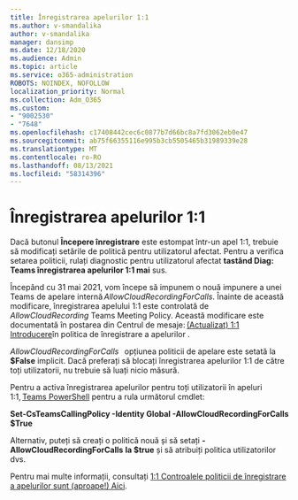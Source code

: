 ```yaml
---
title: Înregistrarea apelurilor 1:1
ms.author: v-smandalika
author: v-smandalika
manager: dansimp
ms.date: 12/18/2020
ms.audience: Admin
ms.topic: article
ms.service: o365-administration
ROBOTS: NOINDEX, NOFOLLOW
localization_priority: Normal
ms.collection: Adm_O365
ms.custom:
- "9002530"
- "7648"
ms.openlocfilehash: c17408442cec6c0877b7d66bc8a7fd3062eb0e47
ms.sourcegitcommit: ab75f66355116e995b3cb5505465b31989339e28
ms.translationtype: MT
ms.contentlocale: ro-RO
ms.lasthandoff: 08/13/2021
ms.locfileid: "58314396"
---
```

# <a name="11-call-recording"></a>Înregistrarea apelurilor 1:1

Dacă butonul **Începere înregistrare** este estompat într-un apel 1:1, trebuie să modificați setările de politică pentru utilizatorul afectat. Pentru a verifica setarea politicii, rulați diagnostic pentru utilizatorul afectat **tastând Diag: Teams înregistrarea apelurilor 1:1 mai** sus.     

Începând cu 31 mai 2021, vom începe să impunem o nouă impunere a unei Teams de apelare internă *AllowCloudRecordingForCalls*. Înainte de această modificare, înregistrarea apelului 1:1 este controlată de *AllowCloudRecording* Teams Meeting Policy. Această modificare este documentată în postarea din Centrul de mesaje: [(Actualizat) 1:1 Introducere](https://portal.microsoft.com/Adminportal/Home?ref=MessageCenter/:/messages/MC238796)în politica de înregistrare a apelurilor .  

*AllowCloudRecordingForCalls*   opțiunea politicii de apelare este setată la **$False** implicit. Dacă preferați să blocați înregistrarea apelurilor 1:1 de către toți utilizatorii, nu trebuie să luați nicio măsură.  

Pentru a activa înregistrarea apelurilor pentru toți utilizatorii în apeluri 1:1, [Teams PowerShell](https://docs.microsoft.com/microsoftteams/teams-powershell-install) pentru a rula următorul cmdlet: 

**Set-CsTeamsCallingPolicy -Identity Global -AllowCloudRecordingForCalls $True** 

Alternativ, puteți să creați o politică nouă și să setați **-AllowCloudRecordingForCalls** **la $true** și să atribuiți politica utilizatorilor dvs. 

Pentru mai multe informații, consultați [1:1 Controalele politicii de înregistrare a apelurilor sunt (aproape!) Aici](https://techcommunity.microsoft.com/t5/microsoft-teams-support/1-1-call-recording-policy-controls-are-almost-here/ba-p/2217668).
